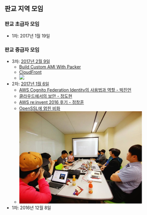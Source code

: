 ## 판교 지역 모임

### 판교 초급자 모임
- 1차: 2017년 1월 19일

### 판교 중급자 모임
- 3차: [2017년 2월 9일](https://www.meetup.com/ko-KR/awskrug/events/237355577/)
  - [Build Custom AMI With Packer](https://github.com/giseongeom/presentations/blob/master/2017/2017.02.09-AWS-pangyo-mid/ec2-custom-ami-with-packer.pdf)
  - [CloudFront](https://docs.google.com/presentation/d/1IIpg85ycTGsVbxDr1lamtJMRbsTVsR5iJa3aFbYyfCE/edit?usp=sharing)
  - <img src="images/pangyo_mid_3.jpg" width="400">
- 2차: [2017년 1월 6일](https://www.meetup.com/awskrug/events/236661048/)
  - [AWS Cognito Federation Identity의 사용법과 역할 - 박진언](https://jinunpark.github.io/awskrug_20170106_introduction_to_aws_cognito)
  - [클라우드에서의 보안 - 정도현](http://www.slideshare.net/AmazonWebServices/intro-to-aws-security-50364629)
  - [AWS re:invent 2016 후기 - 정창훈](http://www.slideshare.net/seapy/aws-reinvent-2016)
  - [OpenSSL에 얽힌 비화](https://coolspeed.wordpress.com/2015/02/16/unseeable_comrade_in_arms/)
  - <img src="images/15941350_1311558948891159_2684273664402983473_n.jpg" width="400">
- 1차: 2016년 12월 8일
